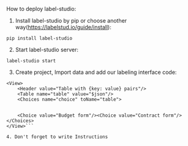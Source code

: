 How to deploy label-studio:

1. Install label-studio by pip or choose another way(https://labelstud.io/guide/install):

```pip install label-studio```

2. Start label-studio server:

```label-studio start```

3. Create project, Import data and add our labeling interface code:

```
<View>
    <Header value="Table with {key: value} pairs"/>
    <Table name="table" value="$json"/>
    <Choices name="choice" toName="table">
        
        
    <Choice value="Budget form"/><Choice value="Contract form"/></Choices>
</View>``` 

4. Don't forget to write Instructions
